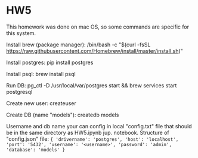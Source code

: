 # HW5

This homework was done on mac OS, so some commands are specific for this system.

Install brew (package manager):
/bin/bash -c "$(curl -fsSL https://raw.githubusercontent.com/Homebrew/install/master/install.sh)"

Install postgres:
pip install postgres

Install psql:
brew install psql

Run DB:
pg_ctl -D /usr/local/var/postgres start && brew services start postgresql

Create new user:
createuser <username>

Create DB (name "models"):
createdb models

Username and db name your can config in local "config.txt" file that should be in the same directory as HW5.ipynb jup. notebook. 
Structure of "config.json" file:
``
{
    'drivername': 'postgres',
    'host': 'localhost',
    'port': '5432',
    'username': '<username>',
    'password': 'admin',
    'database': 'models'
}
``
